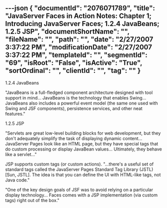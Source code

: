 ---json
{
  "documentId": "2076071789",
  "title": "JavaServer Faces in Action Notes: Chapter 1; Introducing JavaServer Faces; 1.2.4 JavaBeans; 1.2.5 JSP",
  "documentShortName": "",
  "fileName": "",
  "path": "",
  "date": "2/27/2007 3:37:22 PM",
  "modificationDate": "2/27/2007 3:37:22 PM",
  "templateId": "",
  "segmentId": "69",
  "isRoot": "False",
  "isActive": "True",
  "sortOrdinal": "",
  "clientId": "",
  "tag": ""
}
---

1.2.4 JavaBeans

&quot;JavaBeans is a full-fledged component architecture designed with tool support in mind... JavaBeans is the technology that enables Swing... JavaBeans also includes a powerful event model (the same one used with Swing and JSF components), persistence services, and other neat features.&quot;

1.2.5 JSP

&quot;Servlets are great low-level building blocks for web development, but they don't adequately simplify the task of displaying dynamic content... JavaServer Pages look like an HTML page, but they have special tags that do custom processing or display JavaBean values... Ultimately, they behave like a servlet...&quot;

JSP supports custom tags (or custom actions). &quot;...there's a useful set of standard tags called the JavaServer Pages Standard Tag Library (JSTL) [Sun, JSTL]. The idea is that you can define the UI with HTML-like tags, not Java code.&quot;

&quot;One of the key design goals of JSF was to avoid relying on a particular display technology... Faces comes with a JSP implementation (via custom tags) right out of the box.&quot;
